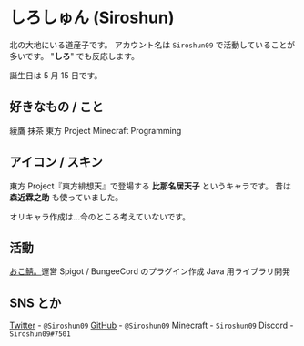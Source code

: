 # しろしゅん (Siroshun)

北の大地にいる道産子です。
アカウント名は `Siroshun09` で活動していることが多いです。
"**しろ**" でも反応します。

誕生日は 5 月 15 日です。

## 好きなもの / こと

綾鷹
抹茶
東方 Project
Minecraft
Programming

## アイコン / スキン

東方 Project『東方緋想天』で登場する **比那名居天子** というキャラです。
昔は **森近霖之助** も使っていました。

オリキャラ作成は...今のところ考えていないです。

## 活動

[おこ鯖。](https://www.okocraft.net/wiki/)運営
Spigot / BungeeCord のプラグイン作成
Java 用ライブラリ開発

## SNS とか

[Twitter](https://twitter.com/Siroshun09) - `@Siroshun09`
[GitHub](https://github.com/Siroshun09) - `@Siroshun09`
Minecraft - `Siroshun09`
Discord - `Siroshun09#7501`
